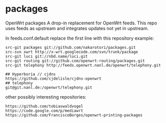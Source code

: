 packages
========

OpenWrt packages
A drop-in replacement for OpenWrt feeds.
This repo uses feeds as upstream and integrates updates not yet in upstream.


In feeds.conf.default replace the first line with this repository
example:

    src-git packages git://github.com/nakarotori/packages.git
    src-svn xwrt http://x-wrt.googlecode.com/svn/trunk/package
    src-git luci git://nbd.name/luci.git
    src-git routing git://github.com/openwrt-routing/packages.git
    src-git telephony http://feeds.openwrt.nanl.de/openwrt/telephony.git

    ## Hyperboria // cjdns
    https://github.com/cjdelisle/cjdns-openwrt
    ## telephony
    git@git.nanl.de:/openwrt/telephony.git

other possibly interesting repositories:

    https://github.com/tobiaswaldvogel
    https://code.google.com/p/mediawrt
    https://github.com/FranciscoBorges/openwrt-printing-packages

